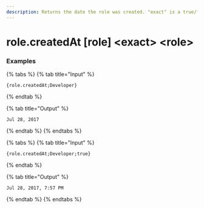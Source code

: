 ```yaml
---
description: Returns the date the role was created. "exact" is a true/false value on whether to include hours/minutes.
---
```


# role.createdAt [role] &lt;exact> &lt;role>

### Examples

{% tabs %}
{% tab title="Input" %}

```text
{role.createdAt;Developer}
```

{% endtab %}

{% tab title="Output" %}

```text
Jul 28, 2017
```

{% endtab %}
{% endtabs %}

{% tabs %}
{% tab title="Input" %}

```text
{role.createdAt;Developer;true}
```

{% endtab %}

{% tab title="Output" %}

```text
Jul 28, 2017, 7:57 PM
```

{% endtab %}
{% endtabs %}
